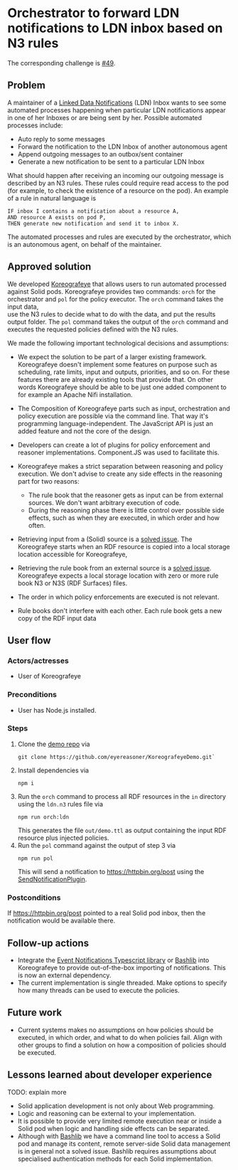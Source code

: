 <!--
Fill in the WebIDs of the people below.
Leave this in comments!
It's possible to have multiple people per role.

Challenge/scenario creator:
  - https://patrickhochstenbach.net/profile/card#me
Solution creator:
  - https://patrickhochstenbach.net/profile/card#me
Report writer:
  - https://pieterheyvaert.com/#me
-->

# Orchestrator to forward LDN notifications to LDN inbox based on N3 rules

The corresponding challenge is [#49](https://github.com/SolidLabResearch/Challenges/issues/49).

## Problem

A maintainer of a [Linked Data Notifications](https://www.w3.org/TR/ldn/) (LDN) Inbox wants to 
see some automated processes happening 
when particular LDN notifications appear in one of her Inboxes or are being sent by her.
Possible automated processes include:

- Auto reply to some messages
- Forward the notification to the LDN Inbox of another autonomous agent
- Append outgoing messages to an outbox/sent container
- Generate a new notification to be sent to a particular LDN Inbox

What should happen after receiving an incoming our outgoing message is described by an N3 rules. 
These rules could require read access to the pod (for example, to check the existence of a resource on the pod). 
An example of a rule in natural language is

```
IF inbox I contains a notification about a resource A, 
AND resource A exists on pod P, 
THEN generate new notification and send it to inbox X.
```

The automated processes and rules are executed by the orchestrator, which is an autonomous agent, on behalf of the maintainer.

## Approved solution

We developed [Koreografeye](https://github.com/eyereasoner/Koreografeye) that allows users to
run automated processed against Solid pods.
Koreografeye provides two commands: `orch` for the orchestrator and 
`pol` for the policy executor.
The `orch` command takes the input data,  
use the N3 rules to decide what to do with the data, and
put the results output folder.
The `pol` command takes the output of the `orch` command and 
executes the requested policies defined with the N3 rules.

<!--
Provide a list of important technical decisions and assumptions.
-->
We made the following important technological decisions and assumptions:

- We expect the solution to be part of a larger existing framework. 
Koreografeye doesn't implement some features on purpose such as 
scheduling, rate limits, input and outputs, priorities, and so on. 
For these features there are already existing tools that provide that. 
On other words Koreografeye should be able to be just one added component to for example an Apache Nifi installation.

- The Composition of Koreografeye parts such as input, orchestration and 
policy execution are possible via the command line. 
That way it's programming language-independent. 
The JavaScript API is just an added feature and not the core of the design.

- Developers can create a lot of plugins for policy enforcement and reasoner implementations. 
Component.JS was used to facilitate this.

- Koreografeye makes a strict separation between reasoning and policy execution. 
  We don't advise to create any side effects in the reasoning part for two reasons:
  - The rule book that the reasoner gets as input can be from external sources. 
    We don't want arbitrary execution of code.
  - During the reasoning phase there is little control over possible side effects,
    such as when they are executed, in which order and how often.

- Retrieving input from a (Solid) source is a [solved issue](https://solidproject.org/TR/protocol#reading-resources). 
  The Koreografeye starts when an RDF resource is copied into a local storage location accessible for Koreografeye,
- Retrieving the rule book from an external source is a [solved issue](https://solidproject.org/TR/protocol#reading-resources). 
  Koreografeye expects a local storage location with zero or more rule book N3 or N3S (RDF Surfaces) files.
- The order in which policy enforcements are executed is not relevant.
- Rule books don't interfere with each other. 
  Each rule book gets a new copy of the RDF input data

## User flow

<!--
Describe a concrete user flow with the approved solution.
Complete the following sections:
-->

### Actors/actresses

- User of Koreografeye

### Preconditions

- User has Node.js installed.

### Steps

1. Clone the [demo repo](https://github.com/eyereasoner/KoreografeyeDemo) via 
    ```shell
    git clone https://github.com/eyereasoner/KoreografeyeDemo.git`
   ```
2. Install dependencies via 
   ```shell
   npm i
   ```
3. Run the `orch` command to process all RDF resources in the `in` directory using the `ldn.n3` rules file via
   ```shell
   npm run orch:ldn
   ```
   This generates the file `out/demo.ttl` as output containing the input RDF resource plus injected policies.
4. Run the `pol` command against the output of step 3 via 
   ```shell
   npm run pol
   ```
   This will send a notification to https://httpbin.org/post 
   using the [SendNotificationPlugin](https://github.com/eyereasoner/Koreografeye/blob/main/src/policy/plugin/SendNotificationPlugin.ts).

### Postconditions

If https://httpbin.org/post pointed to a real Solid pod inbox, 
then the notification would be available there.

## Follow-up actions
<!--
List all concrete follow-up actions that someone has to do.
For example, adding helper code from the solution to Comunica.
-->

- Integrate the [Event Notifications Typescript library](https://github.com/ErfgoedPod/evno) or 
[Bashlib](https://github.com/SolidLabResearch/Bashlib/) into Koreografeye to 
provide out-of-the-box importing of notifications. 
This is now an external dependency.
- The current implementation is single threaded. 
Make options to specify how many threads can be used to execute the policies.

## Future work
<!--
List ideas for future work.
These ideas don't have to be concrete.
You can create a new challenge/scenario for each idea.
-->

- Current systems makes no assumptions on how policies should be executed, in which order, and what to do when policies fail. 
Align with other groups to find a solution on how a composition of policies should be executed.

## Lessons learned about developer experience
<!--
List all lessons learned about your experience as a Solid developer:
issues you encountered, tasks that could be automated or could be made easier and so on.
-->

TODO: explain more

- Solid application development is not only about Web programming.
- Logic and reasoning can be external to your implementation.
- It is possible to provide very limited remote execution near or inside a Solid pod when 
  logic and handling side effects can be separated.
- Although with [Bashlib](https://github.com/SolidLabResearch/Bashlib) 
we have a command line tool to access a Solid pod and manage its content, 
remote server-side Solid data management is in general not a solved issue. 
Bashlib requires assumptions about specialised authentication methods for each Solid implementation.
